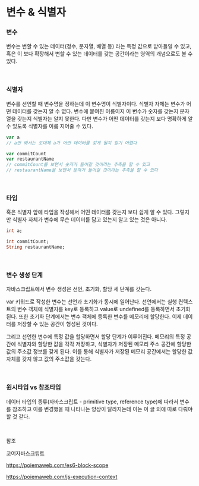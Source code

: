 # 변수 & 식별자

### 변수

변수는 변할 수 있는 데이터(정수, 문자열, 배열 등) 라는 특정 값으로 받아들일 수 있고, 혹은 이 보다 확장해서 변할 수 있는 데이터를 갖는 공간이라는 영역의 개념으로도 볼 수 있다.

<br>

### 식별자

변수를 선언할 때 변수명을 정하는데 이 변수명이 식별자이다. 식별자 자체는 변수가 어떤 데이터를 갖는지 알 수 없다. 변수에 붙여진 이름이지 이 변수가 숫자를 갖는지 문자열을 갖는지 식별자는 알지 못한다. 다만 변수가 어떤 데이터를 갖는지 보다 명확하게 알 수 있도록 식별자를 이름 지어줄 수 있다.

```javascript
var a
// a만 봐서는 도대체 a가 어떤 데이터를 갖게 될지 알기 어렵다

var commitCount
var restaurantName
// commitCount를 보면서 숫자가 들어갈 것이라는 추측을 할 수 있고
// restaurantName을 보면서 문자가 들어갈 것이라는 추측을 할 수 있다
```

<br>

### 타입

혹은 식별자 앞에 타입을 작성해서 어떤 데이터를 갖는지 보다 쉽게 알 수 있다. 그렇지만 식별자 자체가 변수에 무슨 데이터를 담고 있는지 알고 있는 것은 아니다.

```dart
int a;

int commitCount;
String restaurantName;
```

<br>

### 변수 생성 단계

자바스크립트에서 변수 생성은 선언, 초기화, 할당 세 단계를 갖는다.

var 키워드로 작성한 변수는 선언과 초기화가 동시에 일어난다. 선언에서는 실행 컨텍스트의 변수 객체에 식별자를 key로 등록하고 value로 undefined를 등록하면서 초기화 된다. 또한 초기화 단계에서는 변수 객체에 등록한 변수를 메모리에 할당한다. 이제 데이터를 저장할 수 있는 공간이 형성된 것이다. 

그리고 선언한 변수에 특정 값을 할당하면서 할당 단계가 이루어진다. 메모리의 특정 공간에 식별자와 할당한 값을 각각 저장하고, 식별자가 저장된 메모리 주소 공간에 할당한 값의 주소값 정보를 갖게 된다. 이를 통해 식별자가 저장된 메모리 공간에서는 할당한 값 자체를 갖지 않고 값의 주소값을 갖는다.

<br>

### 원시타입 vs 참조타입

데이터 타입의 종류(자바스크립트 - primitive type, reference type)에 따라서 변수를 참조하고 이를 변경했을 때 나타나는 양상이 달라지는데 이는 이 글 외에 따로 다뤄야 할 것 같다.

<br>

참조

코어자바스크립트

https://poiemaweb.com/es6-block-scope

https://poiemaweb.com/js-execution-context